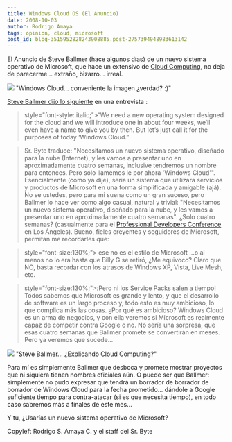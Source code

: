 ```yaml
---
title: Windows Cloud OS (El Anuncio)
date: 2008-10-03
author: Rodrigo Amaya
tags: opinion, cloud, microsoft
post_id: blog-3515952828243908885.post-2757394948983613142
---
```


El Anuncio de Steve Ballmer (hace algunos días) de un nuevo sistema operativo de Microsoft, que hace un extensivo de [Cloud Computing](http://www.srbyte.com/2008/08/qu-es-cloud-computing.html), no deja de parecerme... extraño, bizarro... irreal.

[![](https://1.bp.blogspot.com/_ayvorITawE4/SOZOPuLK2xI/AAAAAAAABUo/gk5CKeGGWRA/s320/4BFAx1500y1500.jpg)](https://1.bp.blogspot.com/_ayvorITawE4/SOZOPuLK2xI/AAAAAAAABUo/gk5CKeGGWRA/s1600-h/4BFAx1500y1500.jpg)
"Windows Cloud...
conveniente la imagen ¿verdad? :)"

[Steve Ballmer dijo lo siguiente](http://www.theregister.co.uk/2008/10/01/steve_ballmer_windows_cloud/) en una entrevista :

> style="font-style: italic;">“We need a new operating system designed for the cloud and we
> will introduce one in about four weeks, we’ll even have a name to give you by then. But let’s
> just call it for the purposes of today ‘Windows Cloud.”

> Sr. Byte traduce:
> "Necesitamos un nuevo sistema operativo, diseñado para
> la nube (Internet), y les vamos a presentar uno en aproximadamente cuatro semanas, inclusive
> tendremos un nombre para entonces. Pero solo llamemos le por ahora 'Windows
> Cloud'".
Esencialmente (como ya dije), seria un sistema que utilizara servicios y productos de Microsoft en una forma simplificada y amigable (ajá). No se ustedes, pero para mi suena como un gran suceso, pero Ballmer lo hace ver como algo casual, natural y trivial:
> "Necesitamos un nuevo sistema
> operativo, diseñado para la nube, y les vamos a presentar uno en aproximadamente cuatro
> semanas".
¿Solo cuatro semanas? (casualmente para el [Professional Developers Conference](http://www.microsoftpdc.com/) en Los Ángeles). Bueno, fieles creyentes y seguidores de Microsoft, permitan me recordarles que:

> style="font-size:130%;"> ese no es el
> estilo de Microsoft
...o al menos no lo era hasta que Billy G se retiró, ¿Me equivoco? Claro que NO, basta recordar con los atrasos de Windows XP, Vista, Live Mesh, etc.

> style="font-size:130%;">¡Pero ni los Service Packs salen a
> tiempo!
Todos sabemos que Microsoft es grande y lento, y que el desarrollo de software es un largo proceso y, todo esto es muy ambicioso, lo que complica más las cosas. ¿Por qué es ambicioso? Windows Cloud es un arma de negocios, y con ella veremos si Microsoft es realmente capaz de competir contra Google o no. No sería una sorpresa, que esas cuatro semanas que Ballmer promete se convertirán en meses. Pero ya veremos que sucede...

[![](https://3.bp.blogspot.com/_ayvorITawE4/SOZP-Tmh47I/AAAAAAAABUw/wKV6DE-qCbA/s320/steve-ballmer.jpg)](https://3.bp.blogspot.com/_ayvorITawE4/SOZP-Tmh47I/AAAAAAAABUw/wKV6DE-qCbA/s1600-h/steve-ballmer.jpg)
"Steve Ballmer...
¿Explicando Cloud Computing?"

Para mí es simplemente Ballmer que desboca y promete mostrar proyectos que ni siquiera tienen nombres oficiales aún. O puede ser que Ballmer: simplemente no pudo expresar que tendrá un borrador de borrador de borrador de Windows Cloud para la fecha prometido... dándole a Google suficiente tiempo para contra-atacar (si es que necesita tiempo), en todo caso sabremos más a finales de este mes...

Y tu, ¿Usarías un nuevo sistema operativo de Microsoft?

Copyleft Rodrigo S. Amaya C. y el staff del Sr. Byte